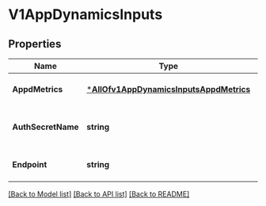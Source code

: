 # V1AppDynamicsInputs

## Properties
Name | Type | Description | Notes
------------ | ------------- | ------------- | -------------
**AppdMetrics** | [***AllOfv1AppDynamicsInputsAppdMetrics**](AllOfv1AppDynamicsInputsAppdMetrics.md) | AppdMetrics contains the appd metrics | [optional] [default to null]
**AuthSecretName** | **string** | AuthSecretName secret name for the authentication | [optional] [default to null]
**Endpoint** | **string** | Endpoint for the AppDynamics probe | [optional] [default to null]

[[Back to Model list]](../README.md#documentation-for-models) [[Back to API list]](../README.md#documentation-for-api-endpoints) [[Back to README]](../README.md)

